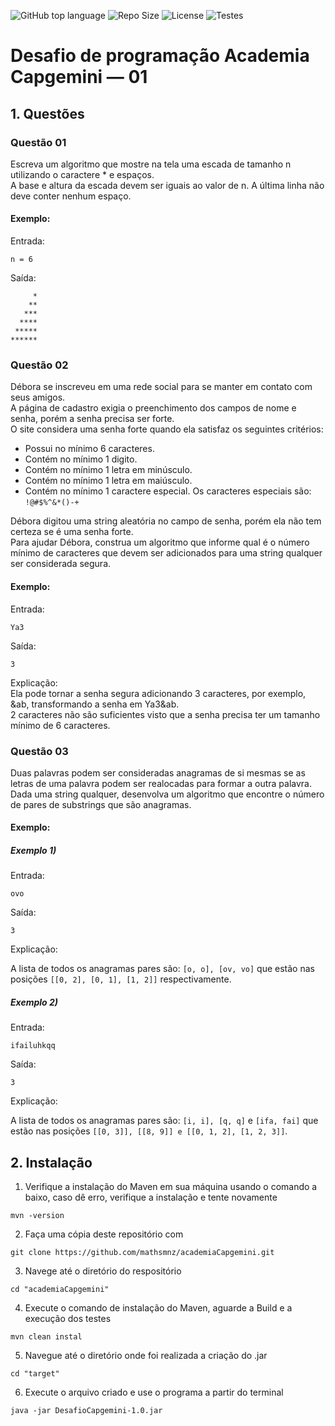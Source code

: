 ![GitHub top language](https://img.shields.io/github/languages/top/mathsmnz/academiaCapgemini) 
![Repo Size](https://img.shields.io/github/languages/code-size/mathsmnz/academiaCapgemini) 
![License](https://img.shields.io/github/license/mathsmnz/academiaCapgemini)
![Testes](https://github.com//mathsmnz/academiaCapgemini/actions/workflows/maven.yml/badge.svg)


# Desafio de programação Academia Capgemini — 01

## 1. Questões

### Questão 01

Escreva um algoritmo que mostre na tela uma escada de tamanho n utilizando o caractere * e espaços. <br>A base e altura da escada devem ser iguais ao valor de n. A última linha não deve conter nenhum espaço. <br>

#### Exemplo:<br>
Entrada:
```
n = 6
```
Saída:
```
     *
    **
   ***
  ****
 *****
******
```

### Questão 02

Débora se inscreveu em uma rede social para se manter em contato com seus amigos. <br> 
A página de cadastro exigia o preenchimento dos campos de nome e senha, porém a senha precisa ser forte. <br> 
O site considera uma senha forte quando ela satisfaz os seguintes critérios:<br>

* Possui no mínimo 6 caracteres.
* Contém no mínimo 1 digito.
* Contém no mínimo 1 letra em minúsculo.
* Contém no mínimo 1 letra em maiúsculo.
* Contém no mínimo 1 caractere especial. Os caracteres especiais são: `!@#$%^&*()-+`


Débora digitou uma string aleatória no campo de senha, porém ela não tem certeza se é uma senha forte. <br> 
Para ajudar Débora, construa um algoritmo que informe qual é o número mínimo de caracteres que devem ser adicionados para uma string qualquer ser considerada segura.<br>

#### Exemplo:<br>
Entrada:
```
Ya3
```
Saída: 
```
3
```
Explicação:<br>
Ela pode tornar a senha segura adicionando 3 caracteres, por exemplo, &ab, transformando a senha em Ya3&ab. <br>
2 caracteres não são suficientes visto que a senha precisa ter um tamanho mínimo de 6 caracteres.

### Questão 03

Duas palavras podem ser consideradas anagramas de si mesmas se as letras de uma palavra podem ser realocadas para formar a outra palavra. <br>
Dada uma string qualquer, desenvolva um algoritmo que encontre o número de pares de substrings que são anagramas.<br>

#### Exemplo:<br>

##### Exemplo 1)
Entrada:
```
ovo
```
Saída: 
```
3
```
Explicação:<br>

A lista de todos os anagramas pares são: `[o, o], [ov, vo]` que estão nas posições `[[0, 2], [0, 1], [1, 2]]` respectivamente.<br>
##### Exemplo 2)
Entrada: 
```
ifailuhkqq
````
Saída: 
```
3
```
Explicação:<br>

A lista de todos os anagramas pares são: `[i, i], [q, q]` e `[ifa, fai]` que estão nas posições `[[0, 3]], [[8, 9]] e [[0, 1, 2], [1, 2, 3]]`.

## 2. Instalação
1. Verifique a instalação do Maven em sua máquina usando o comando a baixo, caso dê erro, verifique a instalação e tente novamente
```shell
mvn -version
```
2. Faça uma cópia deste repositório com 
```shell
git clone https://github.com/mathsmnz/academiaCapgemini.git
```
3. Navege até o diretório do respositório
```shell
cd "academiaCapgemini"
```
4. Execute o comando de instalação do Maven, aguarde a Build e a execução dos testes
```shell
mvn clean instal
```
5. Navegue até o diretório onde foi realizada a criação do .jar
```shell
cd "target"
```
6. Execute o arquivo criado e use o programa a partir do terminal
```shell
java -jar DesafioCapgemini-1.0.jar
```
